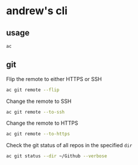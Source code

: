 # andrew's cli

## usage

```bash
ac
```

## git

Flip the remote to either HTTPS or SSH

```bash
ac git remote --flip
```

Change the remote to SSH

```bash
ac git remote --to-ssh
```

Change the remote to HTTPS

```bash
ac git remote --to-https
```

Check the git status of all repos in the specified `dir`

```bash
ac git status --dir ~/Github --verbose
```

